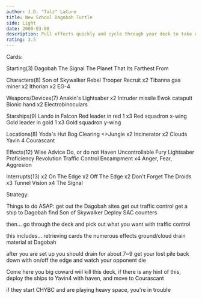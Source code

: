 ```yaml
---
author: J.D. "Talz" LaCure
title: New School Dagobah Turtle
side: Light
date: 2000-03-08
description: Pull effects quickly and cycle through your deck to take only what you want.  Set up huge drains on Dagobah and retrieve with on/off the edge.  Deploy the systems when CHYBC hits the table.
rating: 3.5
---
```

Cards: 

Starting(3)
Dagobah
The Signal
The Planet That Its Farthest From

Characters(8)
Son of Skywalker
Rebel Trooper Recruit
x2 Tibanna gaa miner
x2 Ithorian
x2 EG-4

Weapons/Devices(7)
Anakin's Lightsaber
x2 Intruder missile
Ewok catapult
Bionic hand
x2 Electrobinoculars

Starships(9)
Lando in Falcon
Red leader in red 1
x3 Red squadron x-wing
Gold leader in gold 1
x3 Gold squadron y-wing

Locations(8)
Yoda's Hut
Bog Clearing
<>Jungle
x2 Incinerator
x2 Clouds
Yavin 4
Courascant

Effects(12)
Wise Advice
Do, or do not
Haven
Uncontrollable Fury
Lightsaber Proficiency
Revolution
Traffic Control
Encampment
x4 Anger, Fear, Aggresion

Interrupts(13)
x2 On The Edge
x2 Off The Edge
x2 Don't Forget The Droids
x3 Tunnel Vision
x4 The Signal 

Strategy: 

Things to do ASAP:
get out the Dagobah sites
get out traffic control
get a ship to Dagobah
find Son of Skywalker
Deploy SAC counters

then...
go through the deck and pick out what you want with traffic control

this includes...
retrieving cards
the numerous effects
ground/cloud drain material at Dagobah

after you are set up you should drain for about 7~9
get your lost pile back down with on/off the edge and watch your opponent die

Come here you big coward wiil kill this deck, if there is any hint of this, deploy the ships
to Yavin4 with haven, and move to Courascant

if they start CHYBC and are playing heavy space, you're in trouble 